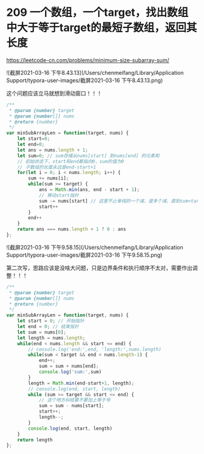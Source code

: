 # 209 一个数组，一个target，找出数组中大于等于target的最短子数组，返回其长度

https://leetcode-cn.com/problems/minimum-size-subarray-sum/

![截屏2021-03-16 下午8.43.13](/Users/chenmeifang/Library/Application Support/typora-user-images/截屏2021-03-16 下午8.43.13.png)

这个问题应该立马就想到滑动窗口！！！

```js
/**
 * @param {number} target
 * @param {number[]} nums
 * @return {number}
 */
var minSubArrayLen = function(target, nums) {
    let start=0;
    let end=0;
    let ans = nums.length + 1;
    let sum=0; // sum存储从nums[start] 到nums[end] 的元素和
    // 初始状态下，start和end都指向0，sum的值为0
    // 子数组的长度永远是end-start+1
    for(let i = 0; i < nums.length; i++) {
        sum += nums[i];
        while(sum >= target) {
            ans = Math.min(ans, end - start + 1);
            // 移动start指针
            sum -= nums[start] // 这里不止单纯的一个减，是多个减，直到sum<target
            start++
        }
        end++
    }
    return ans === nums.length + 1 ? 0 : ans
};
```

![截屏2021-03-16 下午9.58.15](/Users/chenmeifang/Library/Application Support/typora-user-images/截屏2021-03-16 下午9.58.15.png)

第二次写，思路应该是没啥大问题，只是边界条件和执行顺序不太对，需要作出调整！！！

```js
/**
 * @param {number} target
 * @param {number[]} nums
 * @return {number}
 */
var minSubArrayLen = function(target, nums) {
    let start = 0; // 开始指针
    let end = 0; // 结束指针
    let sum = nums[0];
    let length = nums.length;
    while(end < nums.length && start <= end) {
        // console.log('end:',end, 'length:',nums.length)
        while(sum < target && end < nums.length-1) {
            end++;
            sum = sum + nums[end];
            console.log('sum:',sum)
        }
        length = Math.min(end-start+1, length);
        // console.log(end, start, length)
        while (sum >= target && start <= end) {
            // 这个地方纠结要不要加上等于号
            sum = sum - nums[start];
            start++;
            length--;
        }
        console.log(end, start, length)
    }
    return length
};
```































